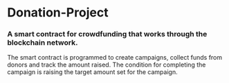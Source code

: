# Donation-Project
### A smart contract for crowdfunding that works through the blockchain network.

The smart contract is programmed to create campaigns, collect funds from donors and track the amount raised. The condition for completing the campaign is raising the target amount set for the campaign.
